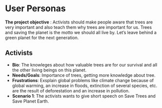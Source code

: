 # User Personas

**The project objective** : Activists should make people aware that trees are
very important and also teach them why trees are important for us. Trees and
saving the planet is the motto we should all live by. Let’s leave behind a green
planet for the next generation.

## Activists

- **Bio**: The knowleges about how valuable trees are for our survival and all
  the other living beings on this planet.
- **Needs/Goals**: Importance of trees, getting more knowledge about tree.
- **Frustrations**: Exsplain global problems like climate change because of
  global warming, an increase in floods, extinction of several species, etc. are
  the result of deforestation and an increase in pollution.
- **Scenario 1**: The activists wants to give short speech on Save Trees and
  Save Planet Earth.
